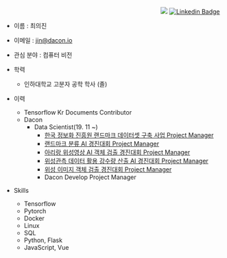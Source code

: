   <div align=right>
  <a href="https://hits.seeyoufarm.com"><img src="https://hits.seeyoufarm.com/api/count/incr/badge.svg?url=https%3A%2F%2Fgithub.com%2FChoiuijin1125%2Fchoiuijin1125&count_bg=%2379C83D&title_bg=%23555555&icon=&icon_color=%23E7E7E7&title=hits&edge_flat=false"/></a>
  <a href="https://www.linkedin.com/in/journey1125/"><img src="https://img.shields.io/badge/-LinkedIn-blue?style=flat-square&amp;logo=Linkedin&amp;logoColor=white&amp;link=https://www.linkedin.com/in/journey1125/" alt="Linkedin Badge"></a>
  </div>


- 이름 : 최의진

- 이메일 : jin@dacon.io

- 관심 분야 : 컴퓨터 비전

- 학력

  - 인하대학교 고분자 공학 학사 (졸)

- 이력
  - Tensorflow Kr Documents Contributor
  - Dacon
    + Data Scientist(19. 11 ~)    
       + [한국 정보화 진흥원 랜드마크 데이터셋 구축 사업 Project Manager]('https://aihub.or.kr/aidata/8009')
       + [랜드마크 분류 AI 경진대회 Project Manager]('https://dacon.io/competitions/official/235585/overview/')
       + [아리랑 위성영상 AI 객체 검출 경진대회 Project Manager]('https://dacon.io/competitions/official/235644/overview/')     
       + [위성관측 데이터 활용 강수량 산출 AI 경진대회 Project Manager]('https://dacon.io/competitions/official/235591/codeshare/')
       + [위성 이미지 객체 검출 경진대회 Project Manager]('https://dacon.io/competitions/official/235492/overview/')
       + Dacon Develop Project Manager

- Skills
  - Tensorflow
  - Pytorch 
  - Docker
  - Linux
  - SQL
  - Python, Flask
  - JavaScript, Vue




<!--
**Choiuijin1125/choiuijin1125** is a ✨ _special_ ✨ repository because its `README.md` (this file) appears on your GitHub profile.

Here are some ideas to get you started:

- 🔭 I’m currently working on ...
- 🌱 I’m currently learning ...
- 👯 I’m looking to collaborate on ...
- 🤔 I’m looking for help with ...
- 💬 Ask me about ...
- 📫 How to reach me: ...
- 😄 Pronouns: ...
- ⚡ Fun fact: ...
-->
